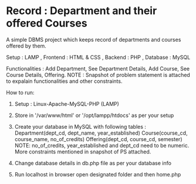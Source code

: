# Record : Department and their offered Courses

A simple DBMS project which keeps record of departments and courses offered by them.

Setup : LAMP , Frontend : HTML & CSS , Backend : PHP , Database : MySQL

Functionalities :
Add Department, See Department Details, Add Course, See Course Details, Offering.
NOTE : Snapshot of problem statement is attached to expalain functionalities and other constraints.



How to run:
1) Setup : Linux-Apache-MySQL-PHP (LAMP)
    
2) Store in '/var/www/html' or '/opt/lampp/htdocs' as per your setup
    
3) Create your database in MySQL with following tables :
   Department(dept_cd, dept_name, year_established)
   Course(course_cd, course_name, no_of_credits)
   Offering(dept_cd, course_cd, semester)
   NOTE: no_of_credits, year_established and dept_cd need to be numeric. More constraints mentioned in snapshot of PS attached.

4) Change database details in db.php file as per your database info
    
5) Run localhost in browser open designated folder and then home.php
